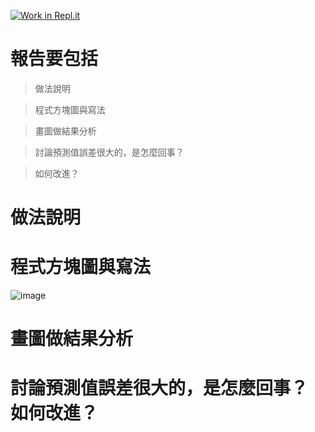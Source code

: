 [![Work in Repl.it](https://classroom.github.com/assets/work-in-replit-14baed9a392b3a25080506f3b7b6d57f295ec2978f6f33ec97e36a161684cbe9.svg)](https://classroom.github.com/online_ide?assignment_repo_id=3642470&assignment_repo_type=AssignmentRepo)


<h1>報告要包括</h1>

>做法說明

>程式方塊圖與寫法

>畫圖做結果分析

>討論預測值誤差很大的，是怎麼回事？

>如何改進？

<h1>做法說明</h1>
  
   
<h1>程式方塊圖與寫法</h1>

![image](https://github.com/MachineLearningNTUT/regression-109318083/blob/main/Diagram.jpg)

<h1>畫圖做結果分析</h1>

    
<h1> 討論預測值誤差很大的，是怎麼回事？ 如何改進？</h1> 
    
    

